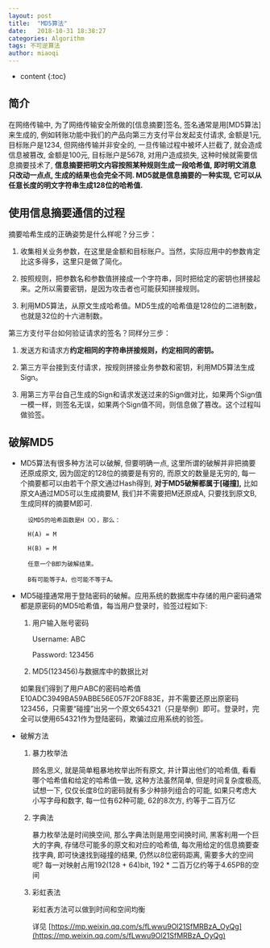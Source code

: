 ```yaml
---
layout: post
title:  "MD5算法"
date:   2018-10-31 18:38:27
categories: Algorithm
tags: 不可逆算法
author: miaoqi
---
```


* content
{:toc} 

## 简介

在网络传输中, 为了网络传输安全所做的[信息摘要]签名, 签名通常是用[MD5算法]来生成的, 例如转账功能中我们的产品向第三方支付平台发起支付请求, 金额是1元, 目标账户是1234, 但网络传输并非安全的, 一旦传输过程中被坏人拦截了, 就会造成信息被篡改, 金额是100元, 目标账户是5678, 对用户造成损失, 这种时候就需要信息摘要技术了, **信息摘要把明文内容按照某种规则生成一段哈希值, 即时明文消息只改动一点点, 生成的结果也会完全不同. MD5就是信息摘要的一种实现, 它可以从任意长度的明文字符串生成128位的哈希值.**

## 使用信息摘要通信的过程

摘要哈希生成的正确姿势是什么样呢？分三步：

1. 收集相关业务参数，在这里是金额和目标账户。当然，实际应用中的参数肯定比这多得多，这里只是做了简化。

1. 按照规则，把参数名和参数值拼接成一个字符串，同时把给定的密钥也拼接起来。之所以需要密钥，是因为攻击者也可能获知拼接规则。

1. 利用MD5算法，从原文生成哈希值。MD5生成的哈希值是128位的二进制数，也就是32位的十六进制数。

第三方支付平台如何验证请求的签名？同样分三步：

1. 发送方和请求方**约定相同的字符串拼接规则，约定相同的密钥。**

1. 第三方平台接到支付请求，按规则拼接业务参数和密钥，利用MD5算法生成Sign。

1. 用第三方平台自己生成的Sign和请求发送过来的Sign做对比，如果两个Sign值一模一样，则签名无误，如果两个Sign值不同，则信息做了篡改。这个过程叫做验签。

## 破解MD5

* MD5算法有很多种方法可以破解, 但要明确一点, 这里所谓的破解并非把摘要还原成原文, 因为固定的128位的摘要是有穷的, 而原文的数量是无穷的, 每一个摘要都可以由若干个原文通过Hash得到, **对于MD5破解都属于[碰撞],** 比如原文A通过MD5可以生成摘要M, 我们并不需要把M还原成A, 只要找到原文B, 生成同样的摘要M即可.

        设MD5的哈希函数是H（X），那么：
    
        H(A) = M
        
        H(B) = M
        
        任意一个B即为破解结果。
        
        B有可能等于A，也可能不等于A。

* MD5碰撞通常用于登陆密码的破解。应用系统的数据库中存储的用户密码通常都是原密码的MD5哈希值，每当用户登录时，验签过程如下:

    1. 用户输入账号密码
    
        Username: ABC
        
        Password: 123456
        
    1. MD5(123456)与数据库中的数据比对

    如果我们得到了用户ABC的密码哈希值E10ADC3949BA59ABBE56E057F20F883E，并不需要还原出原密码123456，只需要“碰撞”出另一个原文654321（只是举例）即可。登录时，完全可以使用654321作为登陆密码，欺骗过应用系统的验签。

* 破解方法

    1. 暴力枚举法

        顾名思义, 就是简单粗暴地枚举出所有原文, 并计算出他们的哈希值, 看看哪个哈希值和给定的哈希值一致, 这种方法虽然简单, 但是时间复杂度极高, 试想一下, 仅仅长度8位的密码就有多少种排列组合的可能, 如果只考虑大小写字母和数字, 每一位有62种可能, 62的8次方, 约等于二百万亿

    1. 字典法

        暴力枚举法是时间换空间, 那么字典法则是用空间换时间, 黑客利用一个巨大的字典, 存储尽可能多的原文和对应的哈希值, 每次用给定的信息摘要查找字典, 即可快速找到碰撞的结果, 仍然以8位密码距离, 需要多大的空间呢? 每一对映射占用192(128 + 64)bit, 192 * 二百万亿约等于4.65PB的空间

    1. 彩虹表法

        彩虹表方法可以做到时间和空间均衡

        详见 [https://mp.weixin.qq.com/s/fLwwu9Ol21SfMRBzA_OyQg](https://mp.weixin.qq.com/s/fLwwu9Ol21SfMRBzA_OyQg)




